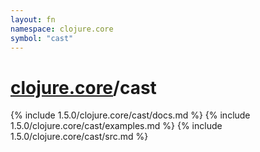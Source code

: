 ```yaml
---
layout: fn
namespace: clojure.core
symbol: "cast"
---
```


# [clojure.core](../)/cast

{% include 1.5.0/clojure.core/cast/docs.md %}
{% include 1.5.0/clojure.core/cast/examples.md %}
{% include 1.5.0/clojure.core/cast/src.md %}

